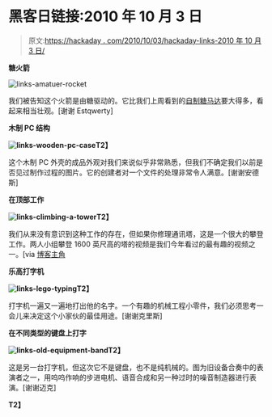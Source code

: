 # 黑客日链接:2010 年 10 月 3 日

> 原文:[https://hackaday . com/2010/10/03/hackaday-links-2010 年 10 月 3 日/](https://hackaday.com/2010/10/03/hackaday-links-october-3-2010/)

**糖火箭**

![](../Images/ca16252b763e618df74c07b4c8ed39ab.png "links-amatuer-rocket")

我们被告知这个火箭是由糖驱动的。它比我们上周看到的[自制糖马达](http://hackaday.com/2010/09/28/homemade-solid-propellant-rocket-motors/)要大得多，看起来相当壮观。[谢谢 Estqwerty]

**木制 PC 结构**

**![](../Images/4fa3c2c193289d050f2e29b9d37bcaf9.png "links-wooden-pc-case")T2】**

这个木制 PC 外壳的成品外观对我们来说似乎非常熟悉，但我们不确定我们以前是否见过制作过程的图片。它的创建者对一个文件的处理非常令人满意。[谢谢安德斯]

**在顶部工作**

**![](../Images/6502bba8f830c630dc2b24b11a66bcb8.png "links-climbing-a-tower")T2】**

我们从来没有意识到这种工作的存在，但如果你修理通讯塔，这是一个很大的攀登工作。两人小组攀登 1600 英尺高的塔的视频是我们今年看过的最有趣的视频之一。[via [博客主角](http://www.swharden.com/blog/2010-09-17-climbing-a-1786-foot-tall-tower/)

**乐高打字机**

**![](../Images/d9acf3295efd70db8b7cc56eb9c66864.png "links-lego-typing")T2】**

打字机一遍又一遍地打出他的名字。一个有趣的机械工程小零件，我们必须思考一会儿来决定这个小家伙的最佳用途。[谢谢克里斯]

**在不同类型的键盘上打字**

**![](../Images/6245cc42ef210ccfa1a0d092207ebf96.png "links-old-equipment-band")T2】**

这是另一台打字机，但这次它不是键盘，也不是纯机械的。图为旧设备合奏中的表演者之一，用呜呜作响的步进电机、语音合成和另一种过时的噪音制造器进行表演。[谢谢迈克]

 **T2】**